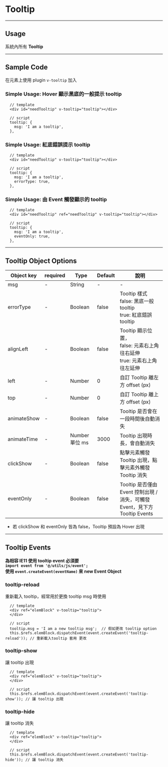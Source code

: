 # Tooltip
----------------

## Usage
系統內所有 **Tooltip**

---
## Sample Code
在元素上使用 plugin `v-tooltip` 加入

### Simple Usage: Hover 顯示黑底的一般提示 tooltip
```
  // template
  <div id="needTooltip" v-tooltip="tooltip"></div>

  // script
  tooltip: {
    msg: 'I am a tooltip',
  },
```

### Simple Usage: 紅底錯誤提示 tooltip
```
  // template
  <div id="needTooltip" v-tooltip="tooltip"></div>

  // script
  tooltip: {
    msg: 'I am a tooltip',
    errorType: true,
  },
```

### Simple Usage: 由 Event 觸發顯示的 tooltip
```
  // template
  <div id="needTooltip" ref="needTooltip" v-tooltip="tooltip"></div>

  // script
  tooltip: {
    msg: 'I am a tooltip',
    eventOnly: true,
  },
```

---
## Tooltip Object Options

| Object key | required | Type | Default | 說明 |
|---|---|---|---|---|
| msg | - | String | - | - | Tooltip 顯示的內容
| errorType | - | Boolean | false | Tooltip 樣式<br> false: 黑底一般 tooltip<br> true: 紅底錯誤 tooltip
| alignLeft | - | Boolean | false | Tooltip 顯示位置，<br> false: 元素右上角往右延伸<br>true: 元素右上角往左延伸
| left | - | Number | 0 | 自訂 Tooltip 離左方 offset (px)
| top | - | Number | 0 | 自訂 Tooltip 離上方 offset (px)
| animateShow | - | Boolean | false | Tooltip 是否會在一段時間後自動消失
| animateTime | - | Number 單位 ms | 3000 | Tooltip 出現時長，會自動消失
| clickShow | - | Boolean | false | 點擊元素觸發 Tooltip 出現，點擊元素外觸發 Tooltip 消失
| eventOnly | - | Boolean | false | Tooltip 是否僅由 Event 控制出現 / 消失，可觸發 Event，見下方 Tooltip Events

* 若 clickShow 和 eventOnly 皆為 false，Tooltip 預設為 Hover 出現

---
## Tooltip Events

#### 為相容 IE11 使用 tooltip event 必須要 <br>`import event from '@/utils/js/event';`<br> 使用 `event.createEvent(eventName)` 來 new Event Object

### tooltip-reload
重新載入 tooltip，經常用於更換 tooltip msg 時使用

```
  // template
  <div ref="elemBlock" v-tooltip="tooltip">
  </div>

  // script 
  tooltip.msg = 'I am a new tooltip msg';  // 假如更改 tooltip option
  this.$refs.elemBlock.dispatchEvent(event.createEvent('tooltip-reload')); // 重新載入tooltip 套用 更改
```

### tooltip-show
讓 tooltip 出現

```
  // template
  <div ref="elemBlock" v-tooltip="tooltip">
  </div>

  // script 
  this.$refs.elemBlock.dispatchEvent(event.createEvent('tooltip-show')); // 讓 tooltip 出現
```

### tooltip-hide
讓 tooltip 消失

```
  // template
  <div ref="elemBlock" v-tooltip="tooltip">
  </div>

  // script 
  this.$refs.elemBlock.dispatchEvent(event.createEvent('tooltip-hide')); // 讓 tooltip 消失
```